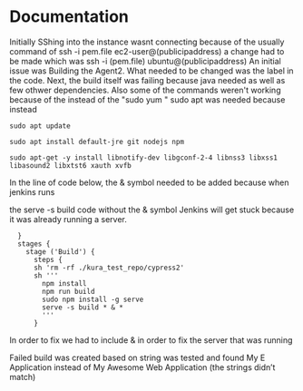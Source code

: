 # Documentation

Initially SShing into the instance wasnt connecting because of the usually command of ssh -i pem.file ec2-user@(publicipaddress) 
a change had to be made which was ssh -i (pem.file) ubuntu@(publicipaddress)
An initial issue was Building the Agent2. What needed to be changed was the label in the code. Next, the build itself was failing because java 
needed as well as few othwer dependencies. Also some of the commands weren't working because of the instead of the "sudo yum " sudo apt was needed 
because instead 

```
sudo apt update

sudo apt install default-jre git nodejs npm

sudo apt-get -y install libnotify-dev libgconf-2-4 libnss3 libxss1 libasound2 libxtst6 xauth xvfb

```

In the line of code below, the & symbol needed to be added because when jenkins runs

the serve -s build code without the & symbol Jenkins will get stuck because it was already running a server.


```
  }
  stages {
    stage ('Build') {
      steps {
      sh 'rm -rf ./kura_test_repo/cypress2'
      sh '''
        npm install
        npm run build
        sudo npm install -g serve
        serve -s build * & *
        '''
      }
```


In order to fix we had to include & in order to fix the server that was running


Failed build was created based on string was tested and found My E Application instead of My Awesome Web Application (the strings didn’t match)



